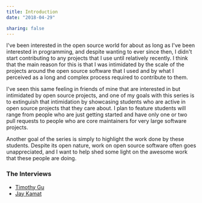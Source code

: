 ```yaml
---
title: Introduction
date: "2018-04-29"

sharing: false
---
```


I've been interested in the open source world for about as long as I've been
interested in programming, and despite wanting to ever since then,
I didn't start contributing to any projects that I use until relatively
recently.
I think that the main reason for this is that I was intimidated by the scale
of the projects around the open source software that I used and by what I
perceived as a long and complex process required to contribute to them.

I've seen this same feeling in friends of mine that are interested in but
intimidated by open source projects,
and one of my goals with this series is to extinguish that intimidation by
showcasing students who are active in open source projects that they care about.
I plan to feature students will range from people who are just getting started
and have only one or two pull requests to people who are core maintainers for
very large software projects.

Another goal of the series is simply to highlight
the work done by these students.
Despite its open nature,
work on open source software often goes unappreciated,
and I want to help shed some light on the awesome work that these people are
doing.

### The Interviews

- [Timothy Gu](/timothy-gu)
- [Jay Kamat](/jay-kamat)
